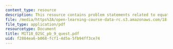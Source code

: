 ```yaml
---
content_type: resource
description: This resource contains problem statements related to equations of plane.
file: /media/https%3A/open-learning-course-data-rc.s3.amazonaws.com/18-02sc-multivariable-calculus-fall-2010/f2884ea6b068fcf14d5a5fb94ff3ce74_MIT18_02SC_pb_9_quest.pdf
file_type: application/pdf
resourcetype: Document
title: MIT18_02SC_pb_9_quest.pdf
uid: f2884ea6-b068-fcf1-4d5a-5fb94ff3ce74
---
```

